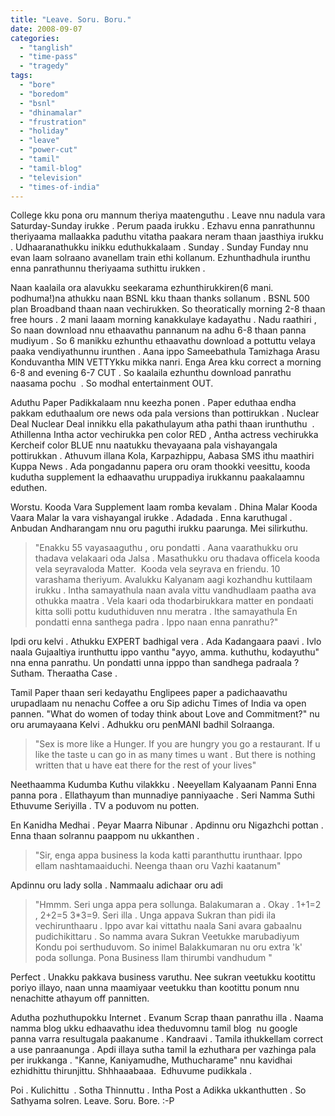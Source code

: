 ```yaml
---
title: "Leave. Soru. Boru."
date: 2008-09-07
categories: 
  - "tanglish"
  - "time-pass"
  - "tragedy"
tags: 
  - "bore"
  - "boredom"
  - "bsnl"
  - "dhinamalar"
  - "frustration"
  - "holiday"
  - "leave"
  - "power-cut"
  - "tamil"
  - "tamil-blog"
  - "television"
  - "times-of-india"
---
```


College kku pona oru mannum theriya maatenguthu . Leave nnu nadula vara Saturday-Sunday irukke . Perum paada irukku . Ezhavu enna panrathunnu theriyaama mallaakka paduthu vitatha paakara neram thaan jaasthiya irukku . Udhaaranathukku inikku eduthukkalaam . Sunday . Sunday Funday nnu evan laam solraano avanellam train ethi kollanum. Ezhunthadhula irunthu enna panrathunnu theriyaama suthittu irukken .

Naan kaalaila ora alavukku seekarama ezhunthirukkiren(6 mani. podhuma!)na athukku naan BSNL kku thaan thanks sollanum . BSNL 500 plan Broadband thaan naan vechirukken. So theoratically morning 2-8 thaan free hours . 2 mani laaam morning kanakkulaye kadayathu . Nadu raathiri , So naan download nnu ethaavathu pannanum na adhu 6-8 thaan panna mudiyum . So 6 manikku ezhunthu ethaavathu download a pottuttu velaya paaka vendiyathunnu irunthen . Aana ippo Sameebathula Tamizhaga Arasu Konduvantha MIN VETTYkku mikka nanri. Enga Area kku correct a morning 6-8 and evening 6-7 CUT . So kaalaila ezhunthu download panrathu naasama pochu  . So modhal entertainment OUT.

Aduthu Paper Padikkalaam nnu keezha ponen . Paper eduthaa endha pakkam eduthaalum ore news oda pala versions than pottirukkan . Nuclear Deal Nuclear Deal innikku ella pakathulayum atha pathi thaan irunthuthu  . Athillenna Intha actor vechirukka pen color RED , Antha actress vechirukka Kercheif color BLUE nnu naatukku thevayaana pala vishayangala pottirukkan . Athuvum illana Kola, Karpazhippu, Aabasa SMS ithu maathiri Kuppa News . Ada pongadannu papera oru oram thookki veesittu, kooda kudutha supplement la edhaavathu uruppadiya irukkannu paakalaamnu eduthen.

Worstu. Kooda Vara Supplement laam romba kevalam . Dhina Malar Kooda Vaara Malar la vara vishayangal irukke . Adadada . Enna karuthugal . Anbudan Andharangam nnu oru paguthi irukku paarunga. Mei silirkuthu.

> "Enakku 55 vayasaaguthu , oru pondatti . Aana vaarathukku oru thadava velakaari oda Jalsa . Masathukku oru thadava officela kooda vela seyravaloda Matter.  Kooda vela seyrava en friendu. 10 varashama theriyum. Avalukku Kalyanam aagi kozhandhu kuttilaam irukku . Intha samayathula naan avala vittu vandhudlaam paatha ava othukka maatra . Vela kaari oda thodarbirukkara matter en pondaati kitta solli pottu kuduthiduven nnu meratra . Ithe samayathula En pondatti enna santhega padra . Ippo naan enna panrathu?"

Ipdi oru kelvi . Athukku EXPERT badhigal vera . Ada Kadangaara paavi . Ivlo naala Gujaaltiya irunthuttu ippo vanthu "ayyo, amma. kuthuthu, kodayuthu" nna enna panrathu. Un pondatti unna ipppo than sandhega padraala ? Sutham. Theraatha Case .

Tamil Paper thaan seri kedayathu Englipees paper a padichaavathu urupadlaam nu nenachu Coffee a oru Sip adichu Times of India va open pannen. "What do women of today think about Love and Commitment?" nu oru arumayaana Kelvi . Adhukku oru penMANI badhil Solraanga.

> "Sex is more like a Hunger. If you are hungry you go a restaurant. If u like the taste u can go in as many times u want . But there is nothing written that u have eat there for the rest of your lives"

Neethaamma Kudumba Kuthu vilakkku . Neeyellam Kalyaanam Panni Enna panna pora . Ellathayum than munnadiye panniyaache . Seri Namma Suthi Ethuvume Seriyilla . TV a poduvom nu potten.

En Kanidha Medhai . Peyar Maarra Nibunar . Apdinnu oru Nigazhchi pottan . Enna thaan solrannu paappom nu ukkanthen .

> "Sir, enga appa business la koda katti paranthuttu irunthaar. Ippo ellam nashtamaaiduchi. Neenga thaan oru Vazhi kaatanum"

Apdinnu oru lady solla . Nammaalu adichaar oru adi

> "Hmmm. Seri unga appa pera sollunga. Balakumaran a . Okay . 1+1=2 , 2+2=5 3\*3=9. Seri illa . Unga appava Sukran than pidi ila vechirunthaaru . Ippo avar kai vittathu naala Sani avara gabaalnu pudichikittaru . So namma avara Sukran Veetukke marubadiyum Kondu poi serthuduvom. So inimel Balakkumaran nu oru extra 'k' poda sollunga. Pona Business llam thirumbi vandhudum "

Perfect . Unakku pakkava business varuthu. Nee sukran veetukku kootittu poriyo illayo, naan unna maamiyaar veetukku than kootittu ponum nnu nenachitte athayum off pannitten.

Adutha pozhuthupokku Internet . Evanum Scrap thaan panrathu illa . Naama namma blog ukku edhaavathu idea theduvomnu tamil blog  nu google panna varra resultugala paakanume . Kandraavi . Tamila ithukkellam correct a use panraanunga . Apdi illaya sutha tamil la ezhuthara per vazhinga pala per irukkanga . "Kanne, Kaniyamudhe, Muthucharame" nnu kavidhai ezhidhittu thirunjittu. Shhhaaabaaa.  Edhuvume pudikkala .

Poi . Kulichittu  . Sotha Thinnuttu . Intha Post a Adikka ukkanthutten . So Sathyama solren. Leave. Soru. Bore. :-P
